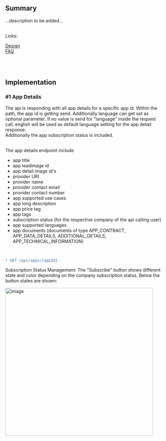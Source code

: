 ## Summary

...description to be added...
<br>
<br>

Links:  

[Design](/docs/App(s)/Marketplace/Design.md)  
[FAQ](/docs/App(s)/Marketplace/FAQ.md)

<br>
<br>


## Implementation

### #1 App Details

The api is responding with all app details for a specific app id. Within the path, the app id is getting send. Additionally language can get set as optional parameter. If no value is send for "language" inside the request call, english will be used as default language setting for the app detail response.   
Additionally the app subscription status is included.  
<br>

The app details endpoint include
- app title
- app leadimage id
- app detail image id's
- provider URI
- provider name
- provider contact email
- provider contact number
- app supported use cases
- app long description
- app price tag
- app tags
- subscription status (for the respective company of the api calling user)
- app supported languages
- app documents (documents of type APP_CONTRACT, APP_DATA_DETAILS, ADDITIONAL_DETAILS, APP_TECHNICAL_INFORMATION)

<br>

```diff
! GET /api/apps/{appId}
```

Subscription Status Management:
The "Subscribe" button shows different state and color depending on the company subscription status. Below the button states are shown:

<img width="465" alt="image" src="https://user-images.githubusercontent.com/94133633/211010886-3c1be3e3-7796-4ea3-bc48-fc11fe42c4b0.png">

<br>
<br>
